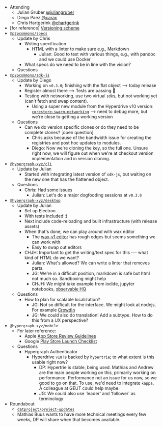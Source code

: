 -   Attending
    - Julian Gruber [@juliangruber](https://twitter.com/juliangruber)
    - Diego Paez [@carax](https://twitter.com/carax)
    - Chris Hartgerink [@chartgerink](https://twitter.com/chartgerink)
-   [for reference] [Versioning scheme](https://drive.google.com/a/libscie.org/open?id=1Hp4gIUVNePO33lGcYeK8dOwY6EZWCQrL7XrURIILslg)
-   [`@p2pcommons/specs`](https://github.com/p2pcommons/specs)
    - Update by Chris
      - Writing specification
        - HTML with a linter to make sure e.g., Markdown
          - Julian: Good to test with various things, e.g., with pandoc and we could use Docker
      - What specs do we need to be in line with the vision?
    - Questions
-   [`@p2pcommons/sdk-js`](https://github.com/p2pcommons/sdk-js)
    - Update by Diego
      - Working on `v0.3.0`; finishing with the flat object --> today release
      - Register almost there --> Tests are passing :confetti_ball:
      - Testing with networking, use two virtual `sdk`s, but not working yet (can't fetch and swap content).
        - Using a super new module from the Hyperdrive v10 version: [`corestore-swarm-networking`](https://github.com/andrewosh/corestore-swarm-networking) --> need to debug more, but we're close to getting a working version
    - Questions
      - Can we do version specific clones or do they need to be complete clones? [open question]
        - Chris asks because of the bandwidth issue for creating the registries and post hoc updates to modules.
        - Diego: Now we're cloning the key, so the full one. Unsure right now, we will figure out when we're at checkout version implementation and in version cloning.
-   [`@hypergraph-xyz/cli`](https://github.com/hypergraph-xyz/cli)
    - Update by Julian
      - Started with integrating latest version of `sdk-js`, but waiting on the new one that has the flattened object.
    - Questions
      - Chris: Had some issues
        - Julian: Let's do a major dogfooding sessions at `v0.3.0`
-   [`@hypergraph-xyz/desktop`](https://github.com/hypergraph-xyz/desktop)
    - Update by Julian
      - Set up Electron
      - With tests included :)
      - Next include code-reloading and built infrastructure (with release assets)
      - When that's done, we can play around with wax editor
        - The [wax-v1 editor](https://wax-demo.coko.foundation) has rough edges but seems something we can work with
        - Easy to swap out editors
      - CHJH: Important to get the writing/text spec for this --- what kind of HTML do we want?
        - Julian: What's allowed? We can write a linter that removes parts. 
        - JG: We're in a difficult position, markdown is safe but html not much so. Sandboxing might help
        - CHJH: We might take example from iodide, jupyter notebooks, [observable HQ](https://observablehq.com/)
    - Questions
      - How to plan for scalable localization?
        - JG: Not so difficult for the interface. We might look at nodejs. For example [CrowdIn](https://crowdin.com/)
        - JG: We could also do translation! Add a subtype. How to do this from a UX perspective? 
-   `@hypergraph-xyz/mobile`
    - For later reference:
      - Apple [App Store Review Guidelines](https://developer.apple.com/app-store/review/guidelines/)
      - Google [Play Store Launch Checklist](https://developer.android.com/distribute/best-practices/launch/launch-checklist)
    - Questions
      - Hypergraph Authenticator
        - Hyperdrive `v10` is backed by `hypertrie`; to what extent is this usable right now?
          - DP: Hypertrie is stable, being used. Mathias and Andrew are the main people working on this, primarily working on performance. Performance not an issue for us now, so we good to go on that. To use, we'd need to integrate `kappa`. A colleague at GEUT could help maybe.
          - JG: We could also use 'leader' and 'follower' as terminology
- Roundabout
  - [`datproject/project-updates`](https://github.com/datproject/project-updates)
  - Mathias Buus wants to have more technical meetings every few weeks, DP will share when that becomes available.
